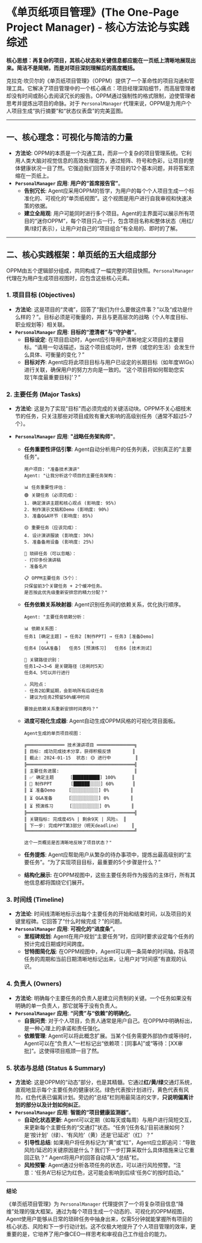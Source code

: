 # 《单页纸项目管理》(The One-Page Project Manager) - 核心方法论与实践综述

**核心思想：再复杂的项目，其核心状态和关键信息都应能在一页纸上清晰地展现出来。简洁不是简陋，而是对项目深刻理解后的高度概括。**

克拉克·坎贝尔的《单页纸项目管理》（OPPM）提供了一个革命性的项目沟通和管理工具。它解决了项目管理中的一个核心痛点：项目经理深陷细节，而高层管理者却没有时间或耐心去阅读冗长的报告。OPPM通过强制性的格式限制，迫使管理者思考并提炼出项目的命脉。对于 `PersonalManager` 代理来说，OPPM是为用户个人项目生成“执行摘要”和“状态仪表盘”的完美蓝图。

---

## 一、核心理念：可视化与简洁的力量

- **方法论**: OPPM的本质是一个沟通工具，而非一个复杂的项目管理系统。它利用人类大脑对视觉信息的高效处理能力，通过矩阵、符号和色彩，让项目的整体健康状况一目了然。它强迫我们回答关于项目的12个基本问题，并将答案浓缩在一页纸上。
- **`PersonalManager` 应用**: **用户的“首席报告官”**。
    - **告别冗长**: Agent应采用OPPM的哲学，为用户的每个个人项目生成一个标准化的、可视化的“单页纸视图”。这个视图是用户进行自我审视和快速决策的依据。
    - **建立全局观**: 用户可能同时进行多个项目。Agent的主界面可以展示所有项目的“迷你OPPM”，每个项目只占一行，包含项目名称和整体状态（用红/黄/绿灯表示），让用户对自己的“项目组合”有全局的、即时的了解。

---

## 二、核心实践框架：单页纸的五大组成部分

OPPM由五个逻辑部分组成，共同构成了一幅完整的项目快照。`PersonalManager` 代理在为用户生成项目视图时，应包含这些核心元素。

### **1. 项目目标 (Objectives)**
- **方法论**: 这是项目的“灵魂”，回答了“我们为什么要做这件事？”以及“成功是什么样的？”。目标必须是可衡量的，并且与更高层次的战略（个人年度目标、职业规划等）相关联。
- **`PersonalManager` 应用**: **目标的“澄清者”与“守护者”**。
    - **目标设定**: 在项目启动时，Agent应引导用户清晰地定义项目的主要目标。“请用一句话描述，当这个项目成功时，世界（或您的生活）会发生什么具体、可衡量的变化？”
    - **目标对齐**: Agent应将此项目目标与用户已设定的长期目标（如年度WIGs）进行关联，确保用户的努力方向是一致的。“这个项目将如何帮助您实现‘[年度最重要目标]’？”

### **2. 主要任务 (Major Tasks)**
- **方法论**: 这是为了实现"目标"而必须完成的关键活动块。OPPM不关心细枝末节的任务，只关注那些对项目成败有重大影响的高级别任务（通常不超过5-7个）。

- **`PersonalManager` 应用**: **"战略任务架构师"**。
    - **任务重要性评估引擎**: Agent自动分析用户的任务列表，识别真正的"主要任务"。
        ```
        用户项目: "准备技术演讲"
        Agent: "让我分析这个项目的主要任务架构：

        📊 任务重要性评估：
        🟢 关键任务（必须完成）：
        1. 确定演讲主题和核心观点 (影响度: 95%)
        2. 制作演示文稿和Demo (影响度: 90%)  
        3. 准备Q&A环节 (影响度: 85%)

        🟡 重要任务（应该完成）：
        4. 设计演讲服装 (影响度: 30%)
        5. 准备备用设备 (影响度: 25%)

        🔴 琐碎任务（可以忽略）：
        - 打印多份演讲稿
        - 准备名片

        📋 OPPM主要任务（5个）：
        只保留前3个关键任务 + 2个缓冲任务。
        是否按此优先级重新安排您的精力分配？"
        ```

    - **任务依赖关系映射器**: Agent识别任务间的依赖关系，优化执行顺序。
        ```
        Agent: "主要任务依赖分析：

        📊 依赖关系图：
        任务1 [确定主题] → 任务2 [制作PPT] → 任务3 [准备Demo]
                ↓                ↓              ↓
        任务4 [Q&A准备]   任务5 [预演练习]   任务6 [技术测试]

        🎯 关键路径识别：
        任务1→2→3→6 是关键路径（总耗时5天）
        任务4、5可以并行进行

        ⚠️ 风险点：
        - 任务2如果延期，会影响所有后续任务
        - 建议为任务2预留50%缓冲时间

        要按此依赖关系重新安排时间表吗？"
        ```

    - **进度可视化生成器**: Agent自动生成OPPM风格的可视化项目面板。
        ```
        Agent生成的单页项目视图：

        ╔══════════════ 技术演讲项目 ══════════════╗
        ║ 目标: 成功完成技术分享，获得积极反馈        ║
        ║ 截止: 2024-01-15  状态: 🟡 进行中         ║
        ╠════════════════════════════════════════╣
        ║ 主要任务进展:                            ║
        ║ ✅ 确定主题      [██████████] 100%      ║
        ║ 🔄 制作PPT       [██████░░░░] 60%       ║  
        ║ ⏳ 准备Demo     [░░░░░░░░░░] 0%        ║
        ║ ⏳ Q&A准备      [░░░░░░░░░░] 0%        ║
        ║ ⏳ 预演练习      [░░░░░░░░░░] 0%        ║
        ╠════════════════════════════════════════╣
        ║ 关键指标: 完成度45% | 剩余9天 | 风险⚠️  ║
        ║ 下一步: 完成PPT第3部分（明天deadline）    ║
        ╚════════════════════════════════════════╝

        这个一页概览是否清晰地反映了项目状态？"
        ```
    - **任务提炼**: Agent应帮助用户从繁杂的待办事项中，提炼出最高级别的“主要任务”。“为了实现项目目标，最重要的5个步骤是什么？”
    - **结构化展示**: 在OPPM视图中，这些主要任务将作为报告的主体行，所有其他信息都将围绕它们展开。

### **3. 时间线 (Timeline)**
- **方法论**: 时间线清晰地标示出每个主要任务的开始和结束时间，以及项目的关键里程碑。它回答了“什么时候完成？”的问题。
- **`PersonalManager` 应用**: **可视化的“进度条”**。
    - **里程碑规划**: Agent在用户规划“主要任务”时，应同时要求设定每个任务的预计完成日期或时间跨度。
    - **甘特图简化版**: 在OPPM视图中，Agent可以用一条简单的时间轴，将各项任务的周期和当前日期清晰地标记出来，让用户对“时间感”有直观的认识。

### **4. 负责人 (Owners)**
- **方法论**: 明确每个主要任务的负责人是建立问责制的关键。一个任务如果没有明确的单一负责人，那它就等于没有负责人。
- **`PersonalManager` 应用**: **“问责”与“依赖”的明确化**。
    - **自我问责**: 对于个人项目，负责人通常是用户自己。在OPPM中明确标出，是一种心理上的承诺和责任强化。
    - **依赖管理**: Agent可以将此概念扩展。当某个任务需要外部协作或等待时，Agent可以在“负责人”一栏标记出“依赖项：[同事A]”或“等待：[XX审批]”。这使得项目瓶颈一目了然。

### **5. 状态与总结 (Status & Summary)**
- **方法论**: 这是OPPM的“动态”部分，也是其精髓。它通过**红/黄/绿**交通灯系统，直观地显示每个主要任务的健康状况。绿色代表按计划进行，黄色代表有风险，红色代表已偏离计划。旁边的“总结”栏则用最简洁的文字，**只说明偏离计划的部分以及计划如何纠正**。
- **`PersonalManager` 应用**: **智能的“项目健康监测器”**。
    - **自动化状态更新**: Agent可以定期（如每天或每周）与用户进行简短交互，来更新每个主要任务的“交通灯”状态。“任务‘[任务名]’目前进展如何？是‘按计划’（绿）、‘有风险’（黄）还是‘已延迟’（红）？”
    - **引导性总结**: 如果用户将任务标记为“黄”或“红”，Agent应立即追问：“导致风险/延迟的关键原因是什么？我们下一步打算采取什么具体措施来让它重回正轨？” Agent将用户的回答自动填入“总结”栏。
    - **风险预警**: Agent通过分析各项任务的状态，可以进行风险预警。“注意：‘任务A’已标记为红色，这可能会影响到后续‘任务C’的按时启动。”

---

**结论**

《单页纸项目管理》为 `PersonalManager` 代理提供了一个将复杂项目信息“降维”处理的强大框架。通过为每个项目生成一个动态的、可视化的OPPM视图，Agent使用户能够从日常的琐碎任务中抽身出来，仅需5分钟就能掌握所有项目的核心状态、风险和下一步行动计划。这不仅极大地提升了个人项目管理的效率，更重要的是，它培养了用户像CEO一样思考和审视自己工作组合的能力。
